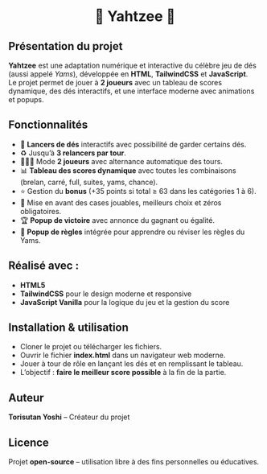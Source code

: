 <h1 align="center">🎲 Yahtzee 🎲</h1>  

## Présentation du projet

**Yahtzee** est une adaptation numérique et interactive du célèbre jeu de dés (aussi appelé *Yams*), développée en **HTML**, **TailwindCSS** et **JavaScript**.  
Le projet permet de jouer à **2 joueurs** avec un tableau de scores dynamique, des dés interactifs, et une interface moderne avec animations et popups.  

## Fonctionnalités

- 🎲 **Lancers de dés** interactifs avec possibilité de garder certains dés.  
- ♻️ Jusqu’à **3 relancers par tour**.  
- 🧑‍🤝‍🧑 Mode **2 joueurs** avec alternance automatique des tours.  
- 📊 **Tableau des scores dynamique** avec toutes les combinaisons (brelan, carré, full, suites, yams, chance).  
- ⭐ Gestion du **bonus** (+35 points si total ≥ 63 dans les catégories 1 à 6).  
- 🎨 Mise en avant des cases jouables, meilleurs choix et zéros obligatoires.  
- 🏆 **Popup de victoire** avec annonce du gagnant ou égalité.  
- 📖 **Popup de règles** intégrée pour apprendre ou réviser les règles du Yams.  

## Réalisé avec :
- **HTML5**  
- **TailwindCSS** pour le design moderne et responsive  
- **JavaScript Vanilla** pour la logique du jeu et la gestion du score  

## Installation & utilisation
- Cloner le projet ou télécharger les fichiers.  
- Ouvrir le fichier **index.html** dans un navigateur web moderne.  
- Jouer à tour de rôle en lançant les dés et en remplissant le tableau.  
- L’objectif : **faire le meilleur score possible** à la fin de la partie.  

## Auteur
**Torisutan Yoshi** – Créateur du projet  

## Licence
Projet **open-source** – utilisation libre à des fins personnelles ou éducatives.  
